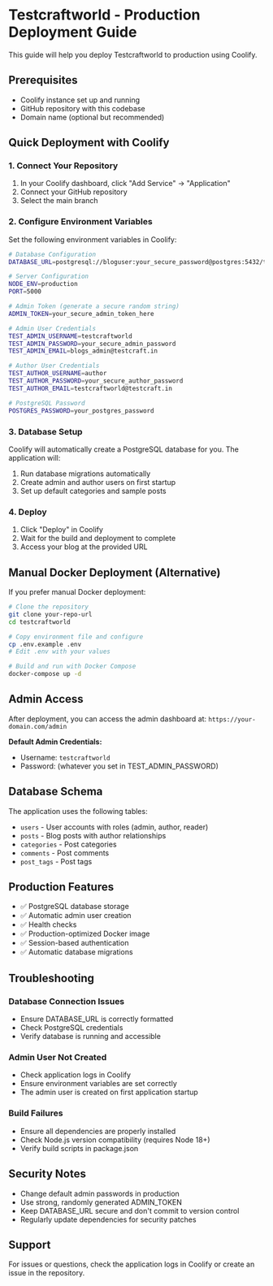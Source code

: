 # Testcraftworld - Production Deployment Guide

This guide will help you deploy Testcraftworld to production using Coolify.

## Prerequisites

- Coolify instance set up and running
- GitHub repository with this codebase
- Domain name (optional but recommended)

## Quick Deployment with Coolify

### 1. Connect Your Repository

1. In your Coolify dashboard, click "Add Service" → "Application"
2. Connect your GitHub repository
3. Select the main branch

### 2. Configure Environment Variables

Set the following environment variables in Coolify:

```bash
# Database Configuration
DATABASE_URL=postgresql://bloguser:your_secure_password@postgres:5432/testcraftworld

# Server Configuration
NODE_ENV=production
PORT=5000

# Admin Token (generate a secure random string)
ADMIN_TOKEN=your_secure_admin_token_here

# Admin User Credentials
TEST_ADMIN_USERNAME=testcraftworld
TEST_ADMIN_PASSWORD=your_secure_admin_password
TEST_ADMIN_EMAIL=blogs_admin@testcraft.in

# Author User Credentials
TEST_AUTHOR_USERNAME=author
TEST_AUTHOR_PASSWORD=your_secure_author_password
TEST_AUTHOR_EMAIL=testcraftworld@testcraft.in

# PostgreSQL Password
POSTGRES_PASSWORD=your_postgres_password
```

### 3. Database Setup

Coolify will automatically create a PostgreSQL database for you. The application will:

1. Run database migrations automatically
2. Create admin and author users on first startup
3. Set up default categories and sample posts

### 4. Deploy

1. Click "Deploy" in Coolify
2. Wait for the build and deployment to complete
3. Access your blog at the provided URL

## Manual Docker Deployment (Alternative)

If you prefer manual Docker deployment:

```bash
# Clone the repository
git clone your-repo-url
cd testcraftworld

# Copy environment file and configure
cp .env.example .env
# Edit .env with your values

# Build and run with Docker Compose
docker-compose up -d
```

## Admin Access

After deployment, you can access the admin dashboard at:
`https://your-domain.com/admin`

**Default Admin Credentials:**
- Username: `testcraftworld`
- Password: (whatever you set in TEST_ADMIN_PASSWORD)

## Database Schema

The application uses the following tables:
- `users` - User accounts with roles (admin, author, reader)
- `posts` - Blog posts with author relationships
- `categories` - Post categories
- `comments` - Post comments
- `post_tags` - Post tags

## Production Features

- ✅ PostgreSQL database storage
- ✅ Automatic admin user creation
- ✅ Health checks
- ✅ Production-optimized Docker image
- ✅ Session-based authentication
- ✅ Automatic database migrations

## Troubleshooting

### Database Connection Issues
- Ensure DATABASE_URL is correctly formatted
- Check PostgreSQL credentials
- Verify database is running and accessible

### Admin User Not Created
- Check application logs in Coolify
- Ensure environment variables are set correctly
- The admin user is created on first application startup

### Build Failures
- Ensure all dependencies are properly installed
- Check Node.js version compatibility (requires Node 18+)
- Verify build scripts in package.json

## Security Notes

- Change default admin passwords in production
- Use strong, randomly generated ADMIN_TOKEN
- Keep DATABASE_URL secure and don't commit to version control
- Regularly update dependencies for security patches

## Support

For issues or questions, check the application logs in Coolify or create an issue in the repository.